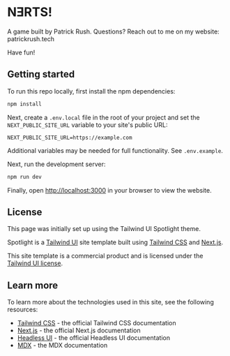 # NƎRTS!

A game built by Patrick Rush. Questions? Reach out to me on my website: patrickrush.tech

Have fun!

## Getting started

To run this repo locally, first install the npm dependencies:

```bash
npm install
```

Next, create a `.env.local` file in the root of your project and set the `NEXT_PUBLIC_SITE_URL` variable to your site's public URL:

```
NEXT_PUBLIC_SITE_URL=https://example.com
```

Additional variables may be needed for full functionality. See `.env.example`.

Next, run the development server:

```bash
npm run dev
```

Finally, open [http://localhost:3000](http://localhost:3000) in your browser to view the website.

## License

This page was initially set up using the Tailwind UI Spotlight theme. 

Spotlight is a [Tailwind UI](https://tailwindui.com) site template built using [Tailwind CSS](https://tailwindcss.com) and [Next.js](https://nextjs.org).

This site template is a commercial product and is licensed under the [Tailwind UI license](https://tailwindui.com/license).

## Learn more

To learn more about the technologies used in this site, see the following resources:

- [Tailwind CSS](https://tailwindcss.com/docs) - the official Tailwind CSS documentation
- [Next.js](https://nextjs.org/docs) - the official Next.js documentation
- [Headless UI](https://headlessui.dev) - the official Headless UI documentation
- [MDX](https://mdxjs.com) - the MDX documentation
